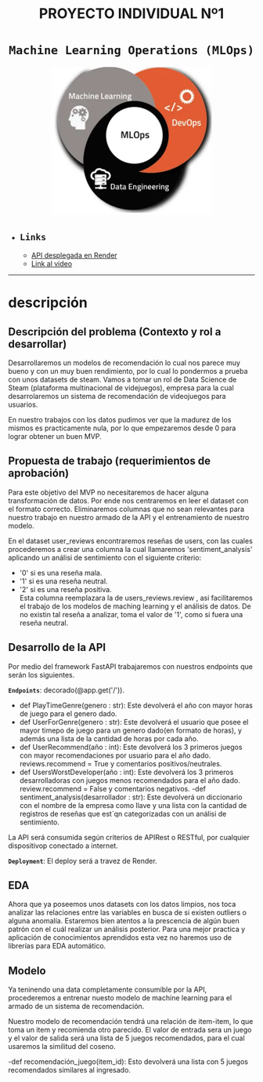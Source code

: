 # <h1 align=center> **PROYECTO INDIVIDUAL Nº1** </h1>

# <h1 align=center>**`Machine Learning Operations (MLOps)`**</h1>

<p align="center">
<img src="scr/caratula.png"  height=300>
</p>


- ## **`Links`**
    - [API desplegada en Render](https://pi-mlo.onrender.com/docs)
    - [Link al video](https://www.loom.com/share/64928241529240eabb615c9d19ccb764?sid=ba2344a2-94d9-4864-a6ee-e9a06a57b53e)

<hr>

# descripción

## **Descripción del problema (Contexto y rol a desarrollar)**

Desarrollaremos un modelos de recomendación lo cual nos parece muy bueno y con un muy buen rendimiento, por lo cual lo pondermos a prueba con unos datasets de steam. Vamos a tomar un rol de Data Science de Steam (plataforma multinacional de videjuegos), empresa para la cual desarrolaremos un sistema de recomendación de videojuegos para usuarios.

En nuestro trabajos con los datos pudimos ver que la madurez de los mismos es practicamente nula, por lo que empezaremos desde 0 para lograr obtener un buen MVP.


## **Propuesta de trabajo (requerimientos de aprobación)**

Para este objetivo del MVP no necesitaremos de hacer alguna transformación de datos. Por ende nos centraremos en leer el dataset con el formato correcto. Eliminaremos columnas que no sean relevantes para nuestro trabajo en nuestro armado de la API y el entrenamiento de nuestro modelo.

En el dataset user_reviews encontraremos reseñas de users, con las cuales procederemos a crear una columna la cual llamaremos 'sentiment_analysis' aplicando un análisi de sentimiento con el siguiente criterio:
- '0' si es una reseña mala.
- '1' si es una reseña neutral.
- '2' si es una reseña positiva.  
Esta columna reemplazara la de users_reviews.review , asi facilitaremos el trabajo de los modelos de maching learning y el análisis de datos. De no existin tal reseña a analizar, toma el valor de '1', como si fuera una reseña neutral.

## **Desarrollo de la API**

Por medio del framework FastAPI trabajaremos con nuestros endpoints que serán los siguientes.

**`Endpoints`**: decorado(@app.get('/')).
- def PlayTimeGenre(genero : str): Este devolverá el año con mayor horas de juego para el genero dado.
- def UserForGenre(genero : str): Este devolverá el usuario que posee el mayor timepo de juego para un genero dado(en formato de horas), y además una lista de la cantidad de horas por cada año.
- def UserRecommend(año : int): Este devolverá los 3 primeros juegos con mayor recomendaciones por usuario para el año dado. reviews.recommend = True y comentarios positivos/neutrales.
- def UsersWorstDeveloper(año : int): Este devolverá los 3 primeros desarrolladoras con juegos menos recomendados para el año dado. review.recommend = False y comentarios negativos.
-def sentiment_analysis(desarrollador : str): Este devolverá un diccionario con el nombre de la empresa como llave y una lista con la cantidad de registros de reseñas que est´qn categorizadas con un análisi de sentimiento.

La API será consumida según criterios de APIRest o RESTful, por cualquier dispositivop conectado a internet.

**`Deployment`**: El deploy será a travez de Render.

## **EDA**

Ahora que ya poseemos unos datasets con los datos limpios, nos toca analizar las relaciones entre las variables en busca de si existen outliers o alguna anomalía. Estaremos bien atentos a la prescencia de algún buen patrón con el cuál realizar un análisis posterior. Para una mejor practica y aplicación de conocimientos aprendidos esta vez no haremos uso de librerías para EDA automático.

## **Modelo**

Ya teninendo una data completamente consumible por la API, procederemos a entrenar nuesto modelo de machine learning para el armado de un sistema de recomendación.

Nuestro modelo de recomendación tendrá una relación de item-item, lo que toma un item y recomienda otro parecido. El valor de entrada sera un juego y el valor de salida será una lista de 5 juegos recomendados, para el cual usaremos la similitud del coseno.

-def recomendación_juego(item_id): Esto devolverá una lista con 5 juegos recomendados similares al ingresado.
